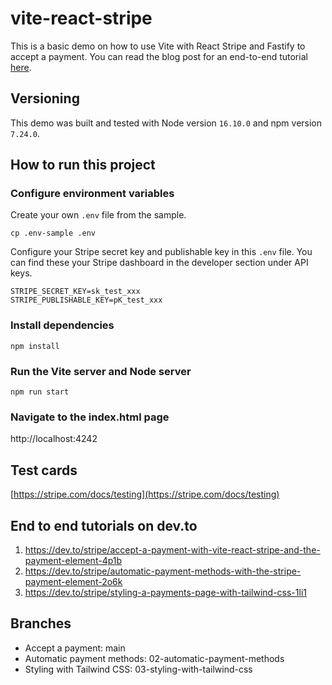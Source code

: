 # vite-react-stripe

This is a basic demo on how to use Vite with React Stripe and Fastify to accept a payment. You can read the blog post for an end-to-end tutorial [here](https://dev.to).

## Versioning

This demo was built and tested with Node version `16.10.0` and npm version `7.24.0`.

## How to run this project

### Configure environment variables


Create your own `.env` file from the sample.


`cp .env-sample .env`

Configure your Stripe secret key and publishable key in this `.env` file. You can find these your Stripe dashboard in the developer section under API keys.

```
STRIPE_SECRET_KEY=sk_test_xxx
STRIPE_PUBLISHABLE_KEY=pK_test_xxx
```

### Install dependencies

`npm install`

### Run the Vite server and Node server

`npm run start`

### Navigate to the index.html page

http://localhost:4242

## Test cards

[https://stripe.com/docs/testing](https://stripe.com/docs/testing)

## End to end tutorials on dev.to

1. https://dev.to/stripe/accept-a-payment-with-vite-react-stripe-and-the-payment-element-4p1b
1. https://dev.to/stripe/automatic-payment-methods-with-the-stripe-payment-element-2o6k
1. https://dev.to/stripe/styling-a-payments-page-with-tailwind-css-1li1


## Branches

* Accept a payment: main
* Automatic payment methods: 02-automatic-payment-methods
* Styling with Tailwind CSS: 03-styling-with-tailwind-css



